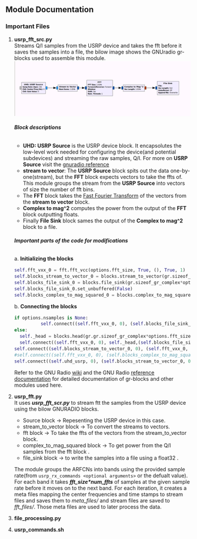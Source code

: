 ## Module Documentation

### Important Files 
1. **usrp_fft_src.py**</br>
   Streams Q/I samples from the USRP device and takes the fft before it saves the samples into a file, the bilow image shows the GNUradio gr-blocks used to assemble this module.</br>
   ![gr-blocks](blocks.png?raw=true "gnuradio gr-blocks")
   ###### **Block descriptions**</br>
    - **UHD: USRP Source** is the USRP device block. It encapsolutes the low-level work needed for configuring the device(and potential subdevices) and streaming the raw samples, Q/I. For more on **USRP Source** visit the [gnuradio reference](https://gnuradio.org/doc/doxygen/classgr_1_1uhd_1_1usrp__source.html)</br>  
    - **stream to vector**: The **USRP Source** block spits out the data one-by-one(stream), but the **FFT** block expects vectors to take the ffts of. This module groups the stream from the **USRP Source** into vectors of size the number of fft bins.
    - The **FFT** block takes the [Fast Fourier Transform](https://en.wikipedia.org/wiki/Fast_Fourier_transform) of the vectors from the **stream to vector** block.
    - **Complex to mag^2** computes the power from the output of the **FFT** block outputting floats.
    - Finally **File Sink** block sames the output of the **Complex to mag^2** block to a file.
   ###### **Important parts of the code for modifications**
      a. **Initializing the blocks**
         
      ```python
      self.fft_vxx_0 = fft.fft_vcc(options.fft_size, True, (), True, 1)
      self.blocks_stream_to_vector_0 = blocks.stream_to_vector(gr.sizeof_gr_complex*1, options.fft_size)
      self.blocks_file_sink_0 = blocks.file_sink(gr.sizeof_gr_complex*options.fft_size,self.filenames[0])
      self.blocks_file_sink_0.set_unbuffered(False)
      self.blocks_complex_to_mag_squared_0 = blocks.complex_to_mag_squared(options.fft_size)
      ```
      b. **Connecting the blocks**
      ```python
      if options.nsamples is None:
            	self.connect((self.fft_vxx_0, 0), (self.blocks_file_sink_0, 0))
    else:
        self._head = blocks.head(gr.gr.sizeof_gr_complex*options.fft_size, int(options.nsamples)/options.fft_size)
        self.connect((self.fft_vxx_0, 0), self._head,(self.blocks_file_sink_0, 0))    
      self.connect((self.blocks_stream_to_vector_0, 0), (self.fft_vxx_0, 0))    
      #self.connect((self.fft_vxx_0, 0), (self.blocks_complex_to_mag_squared_0, 0))    
      self.connect((self.uhd_usrp, 0), (self.blocks_stream_to_vector_0, 0)) 
      ```
      Refer to the GNU Radio [wiki](https://wiki.gnuradio.org/index.php/Main_Page) and the GNU Radio [reference documentation](https://gnuradio.org/doc/doxygen/) for detailed documentation of gr-blocks and other modules used here.
        
   
   
1. **usrp_fft.py**</br>
   It uses **_usrp_fft_scr.py_** to stream ftt the samples from the USRP device using the bilow GNURADIO blocks. </br>
   - Source block -> Repesenting the USRP device in this case.</br>
   - stream_to_vector block -> To convert the streams to vectors. </br>
   - fft block -> To take the ffts of the vectors from the stream_to_vector block.</br>
   - complex_to_mag_squared block -> To get power from the Q/I samples from the fft block .</br>
   - file_sink block -> to write the samples into a file using a float32 .</br>
   
   
   The module groups the ARFCNs into bands using the provided sample rate(from `usrp_rx_commands <optional arguments>` or the defualt value). For each band it takes **_fft_size*num_ffts_** of samples at the given sample rate before it moves on to the next band. For each iteration, it creates a meta files mapping the center frequencies and time stamps to stream files and saves them to _meta_files/_ and stream files are saved to _fft_files/_. Those meta files are used to later process the data.</br>
2. **file_processing.py**
3. **usrp_commands.sh**

###

